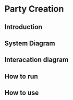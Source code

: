 # Party Creation

## Introduction
## System Diagram 
## Interacation diagram 
## How to run 
## How to use 
